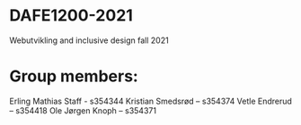 # DAFE1200-2021
Webutvikling and inclusive design fall 2021

# Group members:
Erling Mathias Staff - s354344
Kristian Smedsrød – s354374
Vetle Endrerud – s354418
Ole Jørgen Knoph – s354371
